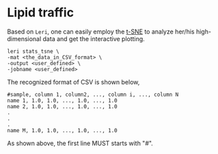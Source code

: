 # Lipid traffic

Based on `Leri`, one can easily employ the [t-SNE](https://en.wikipedia.org/wiki/T-distributed_stochastic_neighbor_embedding) to analyze her/his high-dimensional data and get the interactive plotting. 

```
leri stats_tsne \
-mat <the_data_in_CSV_format> \
-output <user_defined> \
-jobname <user_defined>
```

The recognized format of CSV is shown below,

```
#sample, column 1, column2, ..., column i, ..., column N
name 1, 1.0, 1.0, ..., 1.0, ..., 1.0
name 2, 1.0, 1.0, ..., 1.0, ..., 1.0
.
.
.
name M, 1.0, 1.0, ..., 1.0, ..., 1.0
```

As shown above, the first line MUST starts with "\#".

